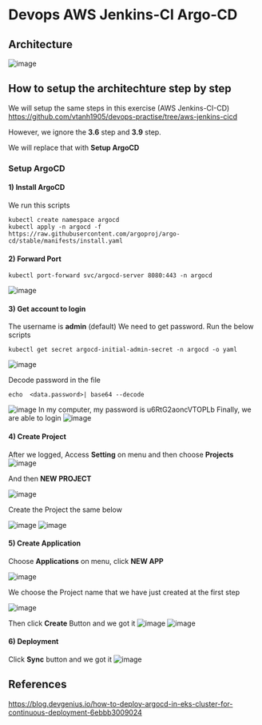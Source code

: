 # Devops AWS Jenkins-CI Argo-CD

## Architecture
![image](https://github.com/vtanh1905/devops-practise/assets/49771724/c46b47a7-c30e-45f6-859e-6faa35ff3887)

## How to setup the architechture step by step
We will setup the same steps in this exercise (AWS Jenkins-CI-CD) https://github.com/vtanh1905/devops-practise/tree/aws-jenkins-cicd

However, we ignore the **3.6** step and **3.9** step.

We will replace that with **Setup ArgoCD**

### Setup ArgoCD
#### 1) Install ArgoCD
We run this scripts
```
kubectl create namespace argocd
kubectl apply -n argocd -f https://raw.githubusercontent.com/argoproj/argo-cd/stable/manifests/install.yaml
```

#### 2) Forward Port
```
kubectl port-forward svc/argocd-server 8080:443 -n argocd
```
![image](https://github.com/vtanh1905/devops-practise/assets/49771724/603a51d1-8e5a-43c9-8626-ba2837dd1bb8)

#### 3) Get account to login
The username is **admin** (default)
We need to get password. Run the below scripts
```
kubectl get secret argocd-initial-admin-secret -n argocd -o yaml
```
![image](https://github.com/vtanh1905/devops-practise/assets/49771724/0d183029-fdef-490f-b82e-6f5020fa832a)

Decode password in the file
```
echo  <data.password>| base64 --decode
```
![image](https://github.com/vtanh1905/devops-practise/assets/49771724/91d19e9d-9d6d-4cad-ac69-f1845e39f417)
In my computer, my password is u6RtG2aoncVTOPLb
Finally, we are able to login
![image](https://github.com/vtanh1905/devops-practise/assets/49771724/76b2a6c6-b45b-426e-ab54-6c761543163b)

#### 4) Create Project
After we logged, Access **Setting** on menu and then choose **Projects**
![image](https://github.com/vtanh1905/devops-practise/assets/49771724/4f37c8b1-2c70-41ba-8605-fc7850f96427)

And then **NEW PROJECT**

![image](https://github.com/vtanh1905/devops-practise/assets/49771724/6fa1774c-360d-4dec-8eea-188bdd44dfb0)

Create the Project the same below

![image](https://github.com/vtanh1905/devops-practise/assets/49771724/d6ff2b3a-fc8c-4e58-b0fb-621d645e1413)
![image](https://github.com/vtanh1905/devops-practise/assets/49771724/6d4efaea-533e-4add-9506-f0cc66a2f69e)

#### 5) Create Application
Choose **Applications** on menu, click **NEW APP**

![image](https://github.com/vtanh1905/devops-practise/assets/49771724/adafaa2f-27c2-425f-a3e0-1c3e36fd8ef9)

We choose the Project name that we have just created at the first step

![image](https://github.com/vtanh1905/devops-practise/assets/49771724/d1d4a762-0319-4557-a8e4-ce7937b2485d)

Then click **Create** Button and we got it
![image](https://github.com/vtanh1905/devops-practise/assets/49771724/b6ec1dde-09f3-4180-8b5f-fb8abd788700)
![image](https://github.com/vtanh1905/devops-practise/assets/49771724/77bfb982-1cad-4a07-8f4a-cbf7dda713f5)

#### 6) Deployment
Click **Sync** button and we got it
![image](https://github.com/vtanh1905/devops-practise/assets/49771724/0acfe722-0705-43b8-bb55-231b6f1c4f3a)


## References
https://blog.devgenius.io/how-to-deploy-argocd-in-eks-cluster-for-continuous-deployment-6ebbb3009024
